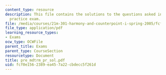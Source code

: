 ```yaml
---
content_type: resource
description: This file contains the solutions to the questions asked in pre midterm
  practice exam.
file: /media/courses/21m-301-harmony-and-counterpoint-i-spring-2005/fcf0e1562389ea457a22cbdecc5f261d_pre_mdtrm_pr_sol.pdf
file_type: application/pdf
learning_resource_types:
- Exams
ocw_type: OCWFile
parent_title: Exams
parent_type: CourseSection
resourcetype: Document
title: pre_mdtrm_pr_sol.pdf
uid: fcf0e156-2389-ea45-7a22-cbdecc5f261d
---
```

